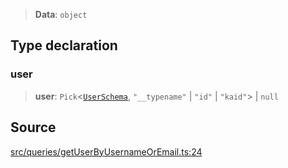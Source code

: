 > **Data**: `object`

## Type declaration

### user

> **user**: `Pick`\<[`UserSchema`](api%5Cinterfaces%5CUserSchema.md), `"__typename"` \| `"id"` \| `"kaid"`\> \| `null`

## Source

[src/queries/getUserByUsernameOrEmail.ts:24](https://github.com/bhavjitChauhan/khan-api/blob/214cc6672777162cd3ec638a3ad3a22f7fe37e04/src/queries/getUserByUsernameOrEmail.ts#L24)
